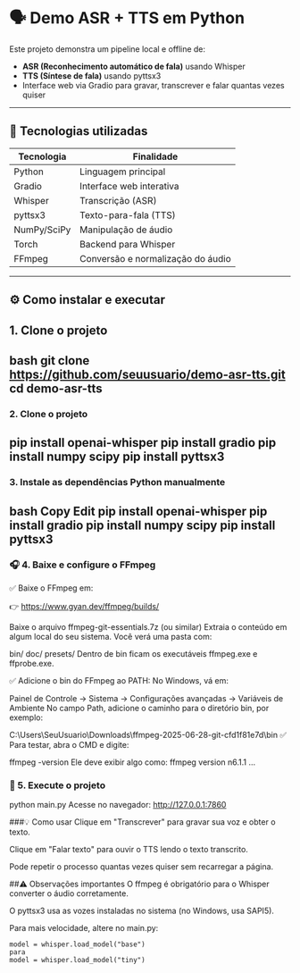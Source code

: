 # 🗣️ Demo ASR + TTS em Python

Este projeto demonstra um pipeline local e offline de:

- **ASR (Reconhecimento automático de fala)** usando Whisper
- **TTS (Síntese de fala)** usando pyttsx3
- Interface web via Gradio para gravar, transcrever e falar quantas vezes quiser

---

## 🚀 Tecnologias utilizadas

| Tecnologia | Finalidade                          |
|------------|------------------------------------|
| Python     | Linguagem principal                |
| Gradio     | Interface web interativa           |
| Whisper    | Transcrição (ASR)                  |
| pyttsx3    | Texto-para-fala (TTS)              |
| NumPy/SciPy| Manipulação de áudio               |
| Torch      | Backend para Whisper               |
| FFmpeg     | Conversão e normalização do áudio  |

---

## ⚙️ Como instalar e executar

## 1. Clone o projeto
bash
git clone https://github.com/seuusuario/demo-asr-tts.git
cd demo-asr-tts
---
### 2. Clone o projeto
pip install openai-whisper
pip install gradio
pip install numpy scipy
pip install pyttsx3
---
### 3. Instale as dependências Python manualmente
bash
Copy
Edit
pip install openai-whisper
pip install gradio
pip install numpy scipy
pip install pyttsx3
---
### 🎧 4. Baixe e configure o FFmpeg
✅ Baixe o FFmpeg em:

👉 https://www.gyan.dev/ffmpeg/builds/

Baixe o arquivo ffmpeg-git-essentials.7z (ou similar)
Extraia o conteúdo em algum local do seu sistema. Você verá uma pasta com:

bin/
doc/
presets/
Dentro de bin ficam os executáveis ffmpeg.exe e ffprobe.exe.

✅ Adicione o bin do FFmpeg ao PATH:
No Windows, vá em:

Painel de Controle -> Sistema -> Configurações avançadas -> Variáveis de Ambiente
No campo Path, adicione o caminho para o diretório bin, por exemplo:

C:\Users\SeuUsuario\Downloads\ffmpeg-2025-06-28-git-cfd1f81e7d\bin
✅ Para testar, abra o CMD e digite:

ffmpeg -version
Ele deve exibir algo como:
ffmpeg version n6.1.1 ...

### 🚀 5. Execute o projeto

python main.py
Acesse no navegador:
http://127.0.0.1:7860

###💡 Como usar
Clique em "Transcrever" para gravar sua voz e obter o texto.

Clique em "Falar texto" para ouvir o TTS lendo o texto transcrito.

Pode repetir o processo quantas vezes quiser sem recarregar a página.

##⚠ Observações importantes
O ffmpeg é obrigatório para o Whisper converter o áudio corretamente.

O pyttsx3 usa as vozes instaladas no sistema (no Windows, usa SAPI5).

Para mais velocidade, altere no main.py:
```
model = whisper.load_model("base")
para
model = whisper.load_model("tiny")
